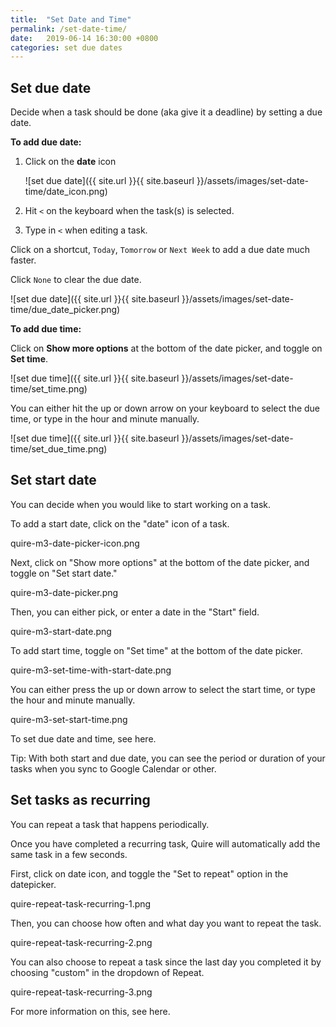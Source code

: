 ```yaml
---
title:  "Set Date and Time"
permalink: /set-date-time/
date:   2019-06-14 16:30:00 +0800
categories: set due dates
---
```

## Set due date

Decide when a task should be done (aka give it a deadline) by setting a due date.

**To add due date:**

1. Click on the **date** icon

    ![set due date]({{ site.url }}{{ site.baseurl }}/assets/images/set-date-time/date_icon.png)

1. Hit `<` on the keyboard when the task(s) is selected.

1. Type in `<` when editing a task. 

Click on a shortcut, `Today`, `Tomorrow` or `Next Week` to add a due date much faster.

Click `None` to clear the due date.

![set due date]({{ site.url }}{{ site.baseurl }}/assets/images/set-date-time/due_date_picker.png)

**To add due time:**

Click on **Show more options** at the bottom of the date picker, and toggle on **Set time**.

![set due time]({{ site.url }}{{ site.baseurl }}/assets/images/set-date-time/set_time.png)

You can either hit the up or down arrow on your keyboard to select the due time, or type in the hour and minute manually.

![set due time]({{ site.url }}{{ site.baseurl }}/assets/images/set-date-time/set_due_time.png)




## Set start date 

You can decide when you would like to start working on a task.

To add a start date, click on the "date" icon of a task.

quire-m3-date-picker-icon.png

Next, click on "Show more options" at the bottom of the date picker, and toggle on "Set start date."

quire-m3-date-picker.png

Then, you can either pick, or enter a date in the "Start" field.

quire-m3-start-date.png

To add start time, toggle on "Set time" at the bottom of the date picker.

quire-m3-set-time-with-start-date.png

You can either press the up or down arrow to select the start time, or type the hour and minute manually.

quire-m3-set-start-time.png

To set due date and time, see here.

Tip: With both start and due date, you can see the period or duration of your tasks when you sync to Google Calendar or other.









## Set tasks as recurring

You can repeat a task that happens periodically.

Once you have completed a recurring task, Quire will automatically add the same task in a few seconds.

First, click on date icon, and toggle the "Set to repeat" option in the datepicker.

quire-repeat-task-recurring-1.png

Then, you can choose how often and what day you want to repeat the task.

quire-repeat-task-recurring-2.png

You can also choose to repeat a task since the last day you completed it by choosing "custom" in the dropdown of Repeat.

quire-repeat-task-recurring-3.png

For more information on this, see here.